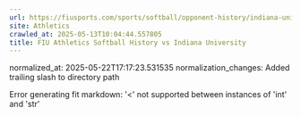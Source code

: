```yaml
---
url: https://fiusports.com/sports/softball/opponent-history/indiana-university/345/
site: Athletics
crawled_at: 2025-05-13T10:04:44.557805
title: FIU Athletics Softball History vs Indiana University
---
```

normalized_at: 2025-05-22T17:17:23.531535
normalization_changes: Added trailing slash to directory path

Error generating fit markdown: '<' not supported between instances of 'int' and 'str'